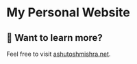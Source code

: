 # My Personal Website

## 👀 Want to learn more?

Feel free to visit [ashutoshmishra.net](https://ashutoshmishra.net).
